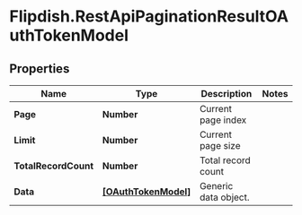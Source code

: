 # Flipdish.RestApiPaginationResultOAuthTokenModel

## Properties
Name | Type | Description | Notes
------------ | ------------- | ------------- | -------------
**Page** | **Number** | Current page index | 
**Limit** | **Number** | Current page size | 
**TotalRecordCount** | **Number** | Total record count | 
**Data** | [**[OAuthTokenModel]**](OAuthTokenModel.md) | Generic data object. | 


